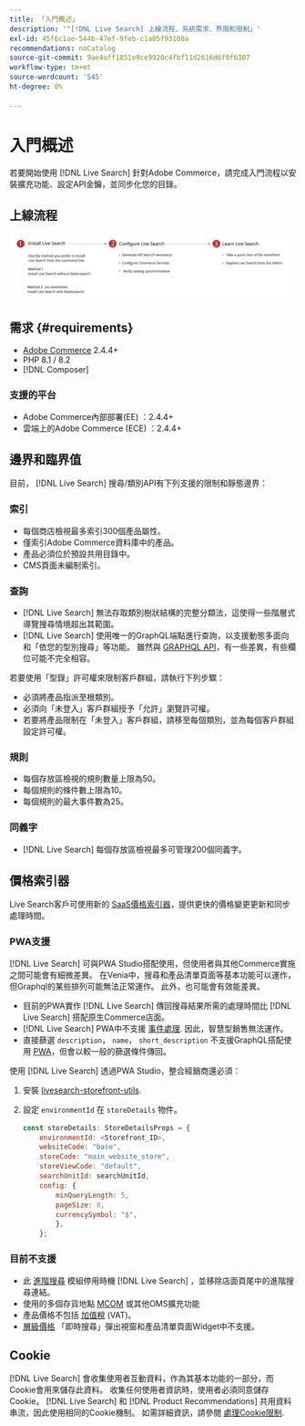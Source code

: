 ```yaml
---
title: 「入門概述」
description: '"[!DNL Live Search] 上線流程、系統需求、界限和限制」'
exl-id: 45f6c1ae-544b-47ef-9feb-c1a05f93108a
recommendations: noCatalog
source-git-commit: 9ae4aff1851e9ce9920c4fbf11d2616d6f0f6307
workflow-type: tm+mt
source-wordcount: '545'
ht-degree: 0%

---
```


# 入門概述

若要開始使用 [!DNL Live Search] 針對Adobe Commerce，請完成入門流程以安裝擴充功能、設定API金鑰，並同步化您的目錄。

## 上線流程

![[!DNL Live Search] 入門圖表](assets/onboarding-flow.svg)

## 需求 {#requirements}

* [Adobe Commerce](https://business.adobe.com/products/magento/magento-commerce.html) 2.4.4+
* PHP 8.1 / 8.2
* [!DNL Composer]

### 支援的平台

* Adobe Commerce內部部署(EE) ：2.4.4+
* 雲端上的Adobe Commerce (ECE) ：2.4.4+

## 邊界和臨界值

目前， [!DNL Live Search] 搜尋/類別API有下列支援的限制和靜態邊界：

### 索引

* 每個商店檢視最多索引300個產品屬性。
* 僅索引Adobe Commerce資料庫中的產品。
* 產品必須位於預設共用目錄中。
* CMS頁面未編制索引。

### 查詢

* [!DNL Live Search] 無法存取類別樹狀結構的完整分類法，這使得一些階層式導覽搜尋情境超出其範圍。
* [!DNL Live Search] 使用唯一的GraphQL端點進行查詢，以支援動態多面向和「依您的型別搜尋」等功能。 雖然與 [GRAPHQL API](https://developer.adobe.com/commerce/webapi/graphql/)，有一些差異，有些欄位可能不完全相容。

若要使用「型錄」許可權來限制客戶群組，請執行下列步驟：

* 必須將產品指派至根類別。
* 必須向「未登入」客戶群組授予「允許」瀏覽許可權。
* 若要將產品限制在「未登入」客戶群組，請移至每個類別，並為每個客戶群組設定許可權。

### 規則

* 每個存放區檢視的規則數量上限為50。
* 每個規則的條件數上限為10。
* 每個規則的最大事件數為25。

### 同義字

* [!DNL Live Search] 每個存放區檢視最多可管理200個同義字。

## 價格索引器

Live Search客戶可使用新的 [SaaS價格索引器](../price-index/index.md)，提供更快的價格變更更新和同步處理時間。

### PWA支援

[!DNL Live Search] 可與PWA Studio搭配使用，但使用者與其他Commerce實施之間可能會有細微差異。 在Venia中，搜尋和產品清單頁面等基本功能可以運作，但Graphql的某些排列可能無法正常運作。 此外，也可能會有效能差異。

* 目前的PWA實作 [!DNL Live Search] 傳回搜尋結果所需的處理時間比 [!DNL Live Search] 搭配原生Commerce店面。
* [!DNL Live Search] PWA中不支援 [事件處理](https://developer.adobe.com/commerce/services/shared-services/storefront-events/sdk/). 因此，智慧型銷售無法運作。
* 直接篩選 `description`， `name`， `short_description` 不支援GraphQL搭配使用 [PWA](https://developer.adobe.com/commerce/pwa-studio/)，但會以較一般的篩選條件傳回。

使用 [!DNL Live Search] 透過PWA Studio，整合經銷商還必須：

1. 安裝 [livesearch-storefront-utils](https://www.npmjs.com/package/@magento/ds-livesearch-storefront-utils).
1. 設定 `environmentId` 在 `storeDetails` 物件。

   ```javascript
   const storeDetails: StoreDetailsProps = {
       environmentId: <Storefront_ID>,
       websiteCode: "base",
       storeCode: "main_website_store",
       storeViewCode: "default",
       searchUnitId: searchUnitId,
       config: {
           minQueryLength: 5,
           pageSize: 8,
           currencySymbol: "$",
           },
       };
   ```

### 目前不支援

* 此 [進階搜尋](https://experienceleague.adobe.com/docs/commerce-admin/catalog/catalog/search/search.html#advanced-search) 模組停用時機 [!DNL Live Search] ，並移除店面頁尾中的進階搜尋連結。
* 使用的多個存貨地點 [MCOM](https://experienceleague.adobe.com/docs/commerce-admin/systems/integrations/mcom.html) 或其他OMS擴充功能
* 產品價格不包括 [加值稅](https://experienceleague.adobe.com/docs/commerce-admin/stores-sales/site-store/taxes/vat.html) (VAT)。
* [層級價格](https://experienceleague.adobe.com/docs/commerce-admin/catalog/products/pricing/product-price-tier.html) 「即時搜尋」彈出視窗和產品清單頁面Widget中不支援。

## Cookie

[!DNL Live Search] 會收集使用者互動資料，作為其基本功能的一部分，而Cookie會用來儲存此資料。 收集任何使用者資訊時，使用者必須同意儲存Cookie。 [!DNL Live Search] 和 [!DNL Product Recommendations] 共用資料串流，因此使用相同的Cookie機制。 如需詳細資訊，請參閱 [處理Cookie限制](https://experienceleague.adobe.com/docs/commerce-merchant-services/product-recommendations/developer/setting-cookie.html).
